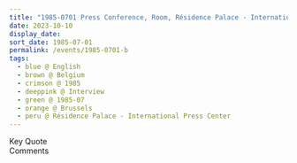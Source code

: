 ```yaml
---
title: "1985-0701 Press Conference, Room, Résidence Palace - International Press Center (IPC), Wetstraat 155 -- Blok C, Brussels, Belgium"
date: 2023-10-10
display_date: 
sort_date: 1985-07-01
permalink: /events/1985-0701-b
tags:
  - blue @ English
  - brown @ Belgium
  - crimson @ 1985
  - deeppink @ Interview
  - green @ 1985-07
  - orange @ Brussels
  - peru @ Résidence Palace - International Press Center
---
```


<wave-list>
  <list-title color="green" width="75">Key Quote</list-title>
  <list-item color="BlanchedAlmond"  width="200"></list-item>
  <list-item color="Lavender"></list-item>
  <list-item color="BlanchedAlmond"></list-item>
</wave-list>

<br>

<wave-list>
  <list-title color="green" width="75">Comments</list-title>
  <list-item color="BlanchedAlmond"  width="200"></list-item>
  <list-item color="Lavender"></list-item>
  <list-item color="BlanchedAlmond"></list-item>
</wave-list>
